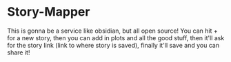 # Story-Mapper
This is gonna be a service like obsidian, but all open source! You can hit + for a new story, then you can add in plots and all the good stuff, then it'll ask for the story link (link to where story is saved), finally it'll save and you can share it!
